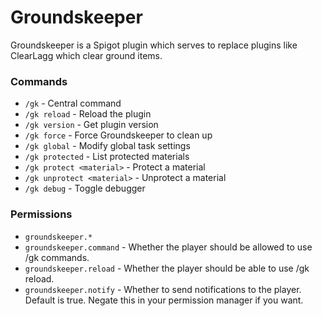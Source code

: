 # Groundskeeper

Groundskeeper is a Spigot plugin which serves to replace plugins like ClearLagg which clear ground items.

### Commands

* `/gk` - Central command
* `/gk reload` - Reload the plugin
* `/gk version` - Get plugin version
* `/gk force` - Force Groundskeeper to clean up
* `/gk global` - Modify global task settings
* `/gk protected` - List protected materials
* `/gk protect <material>` - Protect a material
* `/gk unprotect <material>` - Unprotect a material
* `/gk debug` - Toggle debugger

### Permissions

* `groundskeeper.*`
* `groundskeeper.command` - Whether the player should be allowed to use /gk commands.
* `groundskeeper.reload` - Whether the player should be able to use /gk reload.
* `groundskeeper.notify` - Whether to send notifications to the player. Default is true. Negate this in your permission manager if you want.